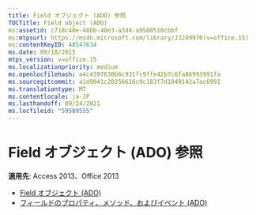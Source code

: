 ```yaml
---
title: Field オブジェクト (ADO) 参照
TOCTitle: Field object (ADO)
ms:assetid: c718c40e-48bb-40e3-a3d4-a9580518cbbf
ms:mtpsurl: https://msdn.microsoft.com/library/JJ249970(v=office.15)
ms:contentKeyID: 48547634
ms.date: 09/18/2015
mtps_version: v=office.15
ms.localizationpriority: medium
ms.openlocfilehash: a4c4397630b6c931fc9ffe42b7c6fa86993991fa
ms.sourcegitcommit: a1d9041c20256616c9c183f7d1049142a7ac6991
ms.translationtype: MT
ms.contentlocale: ja-JP
ms.lasthandoff: 09/24/2021
ms.locfileid: "59589555"
---
```

# <a name="field-object-ado-reference"></a>Field オブジェクト (ADO) 参照

**適用先**: Access 2013、Office 2013

- [Field オブジェクト (ADO)](field-object-ado.md)
- [フィールドのプロパティ、メソッド、およびイベント (ADO)](field-properties-methods-and-events-ado.md)

